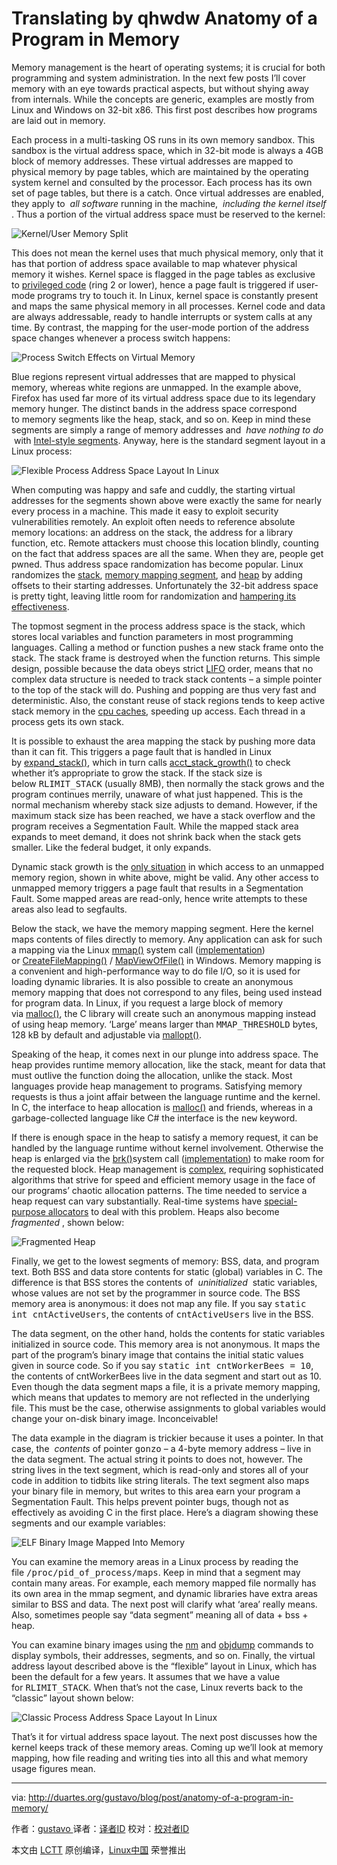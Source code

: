 Translating by qhwdw
Anatomy of a Program in Memory
============================================================

Memory management is the heart of operating systems; it is crucial for both programming and system administration. In the next few posts I’ll cover memory with an eye towards practical aspects, but without shying away from internals. While the concepts are generic, examples are mostly from Linux and Windows on 32-bit x86\. This first post describes how programs are laid out in memory.

Each process in a multi-tasking OS runs in its own memory sandbox. This sandbox is the virtual address space, which in 32-bit mode is always a 4GB block of memory addresses. These virtual addresses are mapped to physical memory by page tables, which are maintained by the operating system kernel and consulted by the processor. Each process has its own set of page tables, but there is a catch. Once virtual addresses are enabled, they apply to  _all software_ running in the machine,  _including the kernel itself_ . Thus a portion of the virtual address space must be reserved to the kernel:

![Kernel/User Memory Split](http://static.duartes.org/img/blogPosts/kernelUserMemorySplit.png)

This does not mean the kernel uses that much physical memory, only that it has that portion of address space available to map whatever physical memory it wishes. Kernel space is flagged in the page tables as exclusive to [privileged code][1] (ring 2 or lower), hence a page fault is triggered if user-mode programs try to touch it. In Linux, kernel space is constantly present and maps the same physical memory in all processes. Kernel code and data are always addressable, ready to handle interrupts or system calls at any time. By contrast, the mapping for the user-mode portion of the address space changes whenever a process switch happens:

![Process Switch Effects on Virtual Memory](http://static.duartes.org/img/blogPosts/virtualMemoryInProcessSwitch.png)

Blue regions represent virtual addresses that are mapped to physical memory, whereas white regions are unmapped. In the example above, Firefox has used far more of its virtual address space due to its legendary memory hunger. The distinct bands in the address space correspond to memory segments like the heap, stack, and so on. Keep in mind these segments are simply a range of memory addresses and  _have nothing to do_  with [Intel-style segments][2]. Anyway, here is the standard segment layout in a Linux process:

![Flexible Process Address Space Layout In Linux](http://static.duartes.org/img/blogPosts/linuxFlexibleAddressSpaceLayout.png)

When computing was happy and safe and cuddly, the starting virtual addresses for the segments shown above were exactly the same for nearly every process in a machine. This made it easy to exploit security vulnerabilities remotely. An exploit often needs to reference absolute memory locations: an address on the stack, the address for a library function, etc. Remote attackers must choose this location blindly, counting on the fact that address spaces are all the same. When they are, people get pwned. Thus address space randomization has become popular. Linux randomizes the [stack][3], [memory mapping segment][4], and [heap][5] by adding offsets to their starting addresses. Unfortunately the 32-bit address space is pretty tight, leaving little room for randomization and [hampering its effectiveness][6].

The topmost segment in the process address space is the stack, which stores local variables and function parameters in most programming languages. Calling a method or function pushes a new stack frame onto the stack. The stack frame is destroyed when the function returns. This simple design, possible because the data obeys strict [LIFO][7] order, means that no complex data structure is needed to track stack contents – a simple pointer to the top of the stack will do. Pushing and popping are thus very fast and deterministic. Also, the constant reuse of stack regions tends to keep active stack memory in the [cpu caches][8], speeding up access. Each thread in a process gets its own stack.

It is possible to exhaust the area mapping the stack by pushing more data than it can fit. This triggers a page fault that is handled in Linux by [expand_stack()][9], which in turn calls [acct_stack_growth()][10] to check whether it’s appropriate to grow the stack. If the stack size is below <tt>RLIMIT_STACK</tt> (usually 8MB), then normally the stack grows and the program continues merrily, unaware of what just happened. This is the normal mechanism whereby stack size adjusts to demand. However, if the maximum stack size has been reached, we have a stack overflow and the program receives a Segmentation Fault. While the mapped stack area expands to meet demand, it does not shrink back when the stack gets smaller. Like the federal budget, it only expands.

Dynamic stack growth is the [only situation][11] in which access to an unmapped memory region, shown in white above, might be valid. Any other access to unmapped memory triggers a page fault that results in a Segmentation Fault. Some mapped areas are read-only, hence write attempts to these areas also lead to segfaults.

Below the stack, we have the memory mapping segment. Here the kernel maps contents of files directly to memory. Any application can ask for such a mapping via the Linux [mmap()][12] system call ([implementation][13]) or [CreateFileMapping()][14] / [MapViewOfFile()][15] in Windows. Memory mapping is a convenient and high-performance way to do file I/O, so it is used for loading dynamic libraries. It is also possible to create an anonymous memory mapping that does not correspond to any files, being used instead for program data. In Linux, if you request a large block of memory via [malloc()][16], the C library will create such an anonymous mapping instead of using heap memory. ‘Large’ means larger than <tt>MMAP_THRESHOLD</tt> bytes, 128 kB by default and adjustable via [mallopt()][17].

Speaking of the heap, it comes next in our plunge into address space. The heap provides runtime memory allocation, like the stack, meant for data that must outlive the function doing the allocation, unlike the stack. Most languages provide heap management to programs. Satisfying memory requests is thus a joint affair between the language runtime and the kernel. In C, the interface to heap allocation is [malloc()][18] and friends, whereas in a garbage-collected language like C# the interface is the <tt>new</tt> keyword.

If there is enough space in the heap to satisfy a memory request, it can be handled by the language runtime without kernel involvement. Otherwise the heap is enlarged via the [brk()][19]system call ([implementation][20]) to make room for the requested block. Heap management is [complex][21], requiring sophisticated algorithms that strive for speed and efficient memory usage in the face of our programs’ chaotic allocation patterns. The time needed to service a heap request can vary substantially. Real-time systems have [special-purpose allocators][22] to deal with this problem. Heaps also become  _fragmented_ , shown below:

![Fragmented Heap](http://static.duartes.org/img/blogPosts/fragmentedHeap.png)

Finally, we get to the lowest segments of memory: BSS, data, and program text. Both BSS and data store contents for static (global) variables in C. The difference is that BSS stores the contents of  _uninitialized_  static variables, whose values are not set by the programmer in source code. The BSS memory area is anonymous: it does not map any file. If you say <tt>static int cntActiveUsers</tt>, the contents of <tt>cntActiveUsers</tt> live in the BSS.

The data segment, on the other hand, holds the contents for static variables initialized in source code. This memory area is not anonymous. It maps the part of the program’s binary image that contains the initial static values given in source code. So if you say <tt>static int cntWorkerBees = 10</tt>, the contents of cntWorkerBees live in the data segment and start out as 10\. Even though the data segment maps a file, it is a private memory mapping, which means that updates to memory are not reflected in the underlying file. This must be the case, otherwise assignments to global variables would change your on-disk binary image. Inconceivable!

The data example in the diagram is trickier because it uses a pointer. In that case, the  _contents_ of pointer <tt>gonzo</tt> – a 4-byte memory address – live in the data segment. The actual string it points to does not, however. The string lives in the text segment, which is read-only and stores all of your code in addition to tidbits like string literals. The text segment also maps your binary file in memory, but writes to this area earn your program a Segmentation Fault. This helps prevent pointer bugs, though not as effectively as avoiding C in the first place. Here’s a diagram showing these segments and our example variables:

![ELF Binary Image Mapped Into Memory](http://static.duartes.org/img/blogPosts/mappingBinaryImage.png)

You can examine the memory areas in a Linux process by reading the file <tt>/proc/pid_of_process/maps</tt>. Keep in mind that a segment may contain many areas. For example, each memory mapped file normally has its own area in the mmap segment, and dynamic libraries have extra areas similar to BSS and data. The next post will clarify what ‘area’ really means. Also, sometimes people say “data segment” meaning all of data + bss + heap.

You can examine binary images using the [nm][23] and [objdump][24] commands to display symbols, their addresses, segments, and so on. Finally, the virtual address layout described above is the “flexible” layout in Linux, which has been the default for a few years. It assumes that we have a value for <tt>RLIMIT_STACK</tt>. When that’s not the case, Linux reverts back to the “classic” layout shown below:

![Classic Process Address Space Layout In Linux](http://static.duartes.org/img/blogPosts/linuxClassicAddressSpaceLayout.png)

That’s it for virtual address space layout. The next post discusses how the kernel keeps track of these memory areas. Coming up we’ll look at memory mapping, how file reading and writing ties into all this and what memory usage figures mean.

--------------------------------------------------------------------------------

via: http://duartes.org/gustavo/blog/post/anatomy-of-a-program-in-memory/

作者：[gustavo ][a]
译者：[译者ID](https://github.com/译者ID)
校对：[校对者ID](https://github.com/校对者ID)

本文由 [LCTT](https://github.com/LCTT/TranslateProject) 原创编译，[Linux中国](https://linux.cn/) 荣誉推出

[a]:http://duartes.org/gustavo/blog/about/
[1]:http://duartes.org/gustavo/blog/post/cpu-rings-privilege-and-protection
[2]:http://duartes.org/gustavo/blog/post/memory-translation-and-segmentation
[3]:http://lxr.linux.no/linux+v2.6.28.1/fs/binfmt_elf.c#L542
[4]:http://lxr.linux.no/linux+v2.6.28.1/arch/x86/mm/mmap.c#L84
[5]:http://lxr.linux.no/linux+v2.6.28.1/arch/x86/kernel/process_32.c#L729
[6]:http://www.stanford.edu/~blp/papers/asrandom.pdf
[7]:http://en.wikipedia.org/wiki/Lifo
[8]:http://duartes.org/gustavo/blog/post/intel-cpu-caches
[9]:http://lxr.linux.no/linux+v2.6.28/mm/mmap.c#L1716
[10]:http://lxr.linux.no/linux+v2.6.28/mm/mmap.c#L1544
[11]:http://lxr.linux.no/linux+v2.6.28.1/arch/x86/mm/fault.c#L692
[12]:http://www.kernel.org/doc/man-pages/online/pages/man2/mmap.2.html
[13]:http://lxr.linux.no/linux+v2.6.28.1/arch/x86/kernel/sys_i386_32.c#L27
[14]:http://msdn.microsoft.com/en-us/library/aa366537(VS.85).aspx
[15]:http://msdn.microsoft.com/en-us/library/aa366761(VS.85).aspx
[16]:http://www.kernel.org/doc/man-pages/online/pages/man3/malloc.3.html
[17]:http://www.kernel.org/doc/man-pages/online/pages/man3/undocumented.3.html
[18]:http://www.kernel.org/doc/man-pages/online/pages/man3/malloc.3.html
[19]:http://www.kernel.org/doc/man-pages/online/pages/man2/brk.2.html
[20]:http://lxr.linux.no/linux+v2.6.28.1/mm/mmap.c#L248
[21]:http://g.oswego.edu/dl/html/malloc.html
[22]:http://rtportal.upv.es/rtmalloc/
[23]:http://manpages.ubuntu.com/manpages/intrepid/en/man1/nm.1.html
[24]:http://manpages.ubuntu.com/manpages/intrepid/en/man1/objdump.1.html
